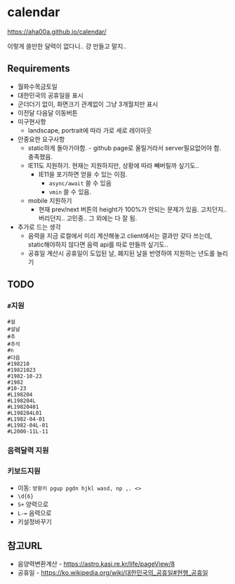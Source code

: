# calendar
https://aha00a.github.io/calendar/

이렇게 쓸만한 달력이 없다니.. 걍 만들고 말지..

## Requirements
  * 월화수목금토일
  * 대한민국의 공휴일을 표시
  * 군더더기 없이, 화면크기 관계없이 그냥 3개월치만 표시
  * 이전달 다음달 이동버튼
  * 미구현사항
    * landscape, portrait에 따라 가로 세로 레이아웃
  * 안중요한 요구사항
    * static하게 돌아가야함. - github page로 올릴거라서 server필요없어야 함. 충족했음.
    * IE11도 지원하기. 현재는 지원하지만, 상황에 따라 빼버릴까 싶기도..
      * IE11을 포기하면 얻을 수 있는 이점. 
        * `async/await` 쓸 수 있음
        * `vmin` 쓸 수 있음.
    * mobile 지원하기
      * 현재 prev/next 버튼의 height가 100%가 안되는 문제가 있음. 고치던지.. 버리던지.. 고민중.. 그 외에는 다 잘 됨.
  * 추가로 드는 생각
    * 음력을 지금 로컬에서 미리 계산해놓고 client에서는 결과만 갖다 쓰는데, static해야하지 않다면 음력 api를 따로 만들까 싶기도..      
    * 공휴일 계산시 공휴일이 도입된 날, 폐지된 날을 반영하여 지원하는 년도를 늘리기 

## TODO
### `#`지원 
```
#설
#설날
#추
#추석
#n
#다음
#198210
#19821023
#1982-10-23
#1982
#10-23
#L198204
#L198204L
#L19820401
#L198204L01
#L1982-04-01
#L1982-04L-01
#L2000-11L-11
```    
### 음력달력 지원 
### 키보드지원
* 이동: `방향키 pgup pgdn hjkl wasd, np ,. <>`
* `\d{6}`
* `S+` 양력으로
* `L-=` 음력으로
* 키설정바꾸기 

   
## 참고URL
  * 음양력변환계산 - https://astro.kasi.re.kr/life/pageView/8
  * 공휴일 - https://ko.wikipedia.org/wiki/대한민국의_공휴일#현행_공휴일




